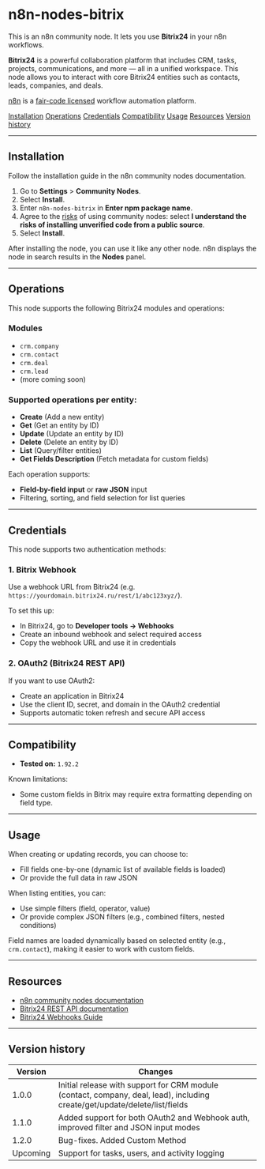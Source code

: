 # n8n-nodes-bitrix

This is an n8n community node. It lets you use **Bitrix24** in your n8n workflows.

**Bitrix24** is a powerful collaboration platform that includes CRM, tasks, projects, communications, and more — all in a unified workspace. This node allows you to interact with core Bitrix24 entities such as contacts, leads, companies, and deals.

[n8n](https://n8n.io/) is a [fair-code licensed](https://docs.n8n.io/reference/license/) workflow automation platform.

[Installation](#installation)
[Operations](#operations)
[Credentials](#credentials)
[Compatibility](#compatibility)
[Usage](#usage)
[Resources](#resources)
[Version history](#version-history)

---

## Installation

Follow the installation guide in the n8n community nodes documentation.

1. Go to **Settings** > **Community Nodes**.
2. Select **Install**.
3. Enter `n8n-nodes-bitrix` in **Enter npm package name**.
4. Agree to the [risks](https://docs.n8n.io/integrations/community-nodes/risks/) of using community nodes: select **I understand the risks of installing unverified code from a public source**.
5. Select **Install**. 

After installing the node, you can use it like any other node. n8n displays the node in search results in the **Nodes** panel.


---

## Operations

This node supports the following Bitrix24 modules and operations:

### Modules

* `crm.company`
* `crm.contact`
* `crm.deal`
* `crm.lead`
* (more coming soon)

### Supported operations per entity:

* **Create** (Add a new entity)
* **Get** (Get an entity by ID)
* **Update** (Update an entity by ID)
* **Delete** (Delete an entity by ID)
* **List** (Query/filter entities)
* **Get Fields Description** (Fetch metadata for custom fields)

Each operation supports:

* **Field-by-field input** or **raw JSON** input
* Filtering, sorting, and field selection for list queries

---

## Credentials

This node supports two authentication methods:

### 1. Bitrix Webhook

Use a webhook URL from Bitrix24 (e.g. `https://yourdomain.bitrix24.ru/rest/1/abc123xyz/`).

To set this up:

* In Bitrix24, go to **Developer tools → Webhooks**
* Create an inbound webhook and select required access
* Copy the webhook URL and use it in credentials

### 2. OAuth2 (Bitrix24 REST API)

If you want to use OAuth2:

* Create an application in Bitrix24
* Use the client ID, secret, and domain in the OAuth2 credential
* Supports automatic token refresh and secure API access

---

## Compatibility

* **Tested on:** `1.92.2`

Known limitations:

* Some custom fields in Bitrix may require extra formatting depending on field type.

---

## Usage

When creating or updating records, you can choose to:

* Fill fields one-by-one (dynamic list of available fields is loaded)
* Or provide the full data in raw JSON

When listing entities, you can:

* Use simple filters (field, operator, value)
* Or provide complex JSON filters (e.g., combined filters, nested conditions)

Field names are loaded dynamically based on selected entity (e.g., `crm.contact`), making it easier to work with custom fields.

---

## Resources

* [n8n community nodes documentation](https://docs.n8n.io/integrations/community-nodes/)
* [Bitrix24 REST API documentation](https://training.bitrix24.com/rest_help/)
* [Bitrix24 Webhooks Guide](https://apidocs.bitrix24.com/local-integrations/local-webhooks.html)

---

## Version history

| Version  | Changes                                                                                                                    |
|----------|----------------------------------------------------------------------------------------------------------------------------|
| 1.0.0    | Initial release with support for CRM module (contact, company, deal, lead), including create/get/update/delete/list/fields |
| 1.1.0    | Added support for both OAuth2 and Webhook auth, improved filter and JSON input modes                                       |
| 1.2.0    | Bug-fixes. Added Custom Method                                                                                             |
| Upcoming | Support for tasks, users, and activity logging                                                                             |
